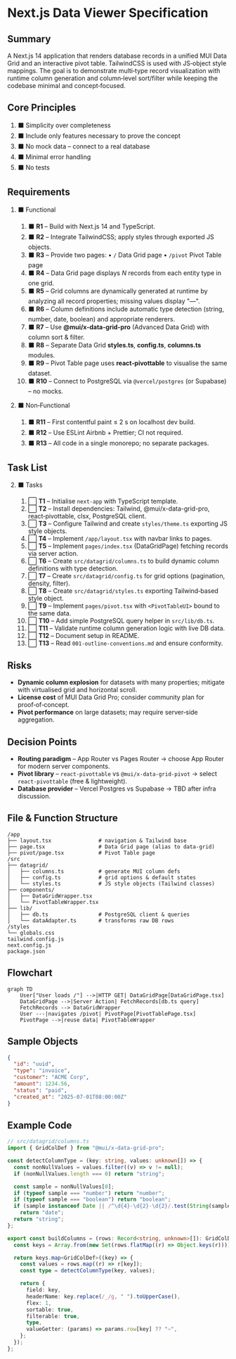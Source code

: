 <!-- filename: 001-createNextJsDataViewer-003.md -->

# Next.js Data Viewer Specification

## Summary

A Next.js 14 application that renders database records in a unified MUI Data Grid and an interactive pivot table. TailwindCSS is used with JS‑object style mappings. The goal is to demonstrate multi‑type record visualization with runtime column generation and column‑level sort/filter while keeping the codebase minimal and concept‑focused.

## Core Principles

1. ⬛ Simplicity over completeness
2. ⬛ Include only features necessary to prove the concept
3. ⬛ No mock data – connect to a real database
4. ⬛ Minimal error handling
5. ⬛ No tests

## Requirements

1. ⬛ Functional

   1. ⬛ **R1** – Build with Next.js 14 and TypeScript.
   2. ⬛ **R2** – Integrate TailwindCSS; apply styles through exported JS objects.
   3. ⬛ **R3** – Provide two pages:
      • `/` Data Grid page
      • `/pivot` Pivot Table page
   4. ⬛ **R4** – Data Grid page displays _N_ records from each entity type in one grid.
   5. ⬛ **R5** – Grid columns are dynamically generated at runtime by analyzing all record properties; missing values display "—".
   6. ⬛ **R6** – Column definitions include automatic type detection (string, number, date, boolean) and appropriate renderers.
   7. ⬛ **R7** – Use **@mui/x-data-grid-pro** (Advanced Data Grid) with column sort & filter.
   8. ⬛ **R8** – Separate Data Grid **styles.ts**, **config.ts**, **columns.ts** modules.
   9. ⬛ **R9** – Pivot Table page uses **react‑pivottable** to visualise the same dataset.
   10. ⬛ **R10** – Connect to PostgreSQL via `@vercel/postgres` (or Supabase) – no mocks.

2. ⬛ Non‑Functional

   1. ⬛ **R11** – First contentful paint ≤ 2 s on localhost dev build.
   2. ⬛ **R12** – Use ESLint Airbnb + Prettier; CI not required.
   3. ⬛ **R13** – All code in a single monorepo; no separate packages.

## Task List

2. ⬛ Tasks

   1. ⬜ **T1** – Initialise `next-app` with TypeScript template.
   2. ⬜ **T2** – Install dependencies: Tailwind, @mui/x-data-grid-pro, react‑pivottable, clsx, PostgreSQL client.
   3. ⬜ **T3** – Configure Tailwind and create `styles/theme.ts` exporting JS style objects.
   4. ⬜ **T4** – Implement `/app/layout.tsx` with navbar links to pages.
   5. ⬜ **T5** – Implement `pages/index.tsx` (DataGridPage) fetching records via server action.
   6. ⬜ **T6** – Create `src/datagrid/columns.ts` to build dynamic column definitions with type detection.
   7. ⬜ **T7** – Create `src/datagrid/config.ts` for grid options (pagination, density, filter).
   8. ⬜ **T8** – Create `src/datagrid/styles.ts` exporting Tailwind‑based style object.
   9. ⬜ **T9** – Implement `pages/pivot.tsx` with `<PivotTableUI>` bound to the same data.
   10. ⬜ **T10** – Add simple PostgreSQL query helper in `src/lib/db.ts`.
   11. ⬜ **T11** – Validate runtime column generation logic with live DB data.
   12. ⬜ **T12** – Document setup in README.
   13. ⬜ **T13** – Read `001-outline-conventions.md` and ensure conformity.

## Risks

- **Dynamic column explosion** for datasets with many properties; mitigate with virtualised grid and horizontal scroll.
- **License cost** of MUI Data Grid Pro; consider community plan for proof‑of‑concept.
- **Pivot performance** on large datasets; may require server‑side aggregation.

## Decision Points

- **Routing paradigm** – App Router vs Pages Router → choose App Router for modern server components.
- **Pivot library** – `react‑pivottable` vs `@mui/x-data-grid-pivot` → select `react‑pivottable` (free & lightweight).
- **Database provider** – Vercel Postgres vs Supabase → TBD after infra discussion.

## File & Function Structure

```
/app
├── layout.tsx               # navigation & Tailwind base
├── page.tsx                 # Data Grid page (alias to data‑grid)
├── pivot/page.tsx           # Pivot Table page
/src
├── datagrid/
│   ├── columns.ts           # generate MUI column defs
│   ├── config.ts            # grid options & default states
│   └── styles.ts            # JS style objects (Tailwind classes)
├── components/
│   ├── DataGridWrapper.tsx
│   └── PivotTableWrapper.tsx
├── lib/
│   ├── db.ts                # PostgreSQL client & queries
│   └── dataAdapter.ts       # transforms raw DB rows
/styles
└── globals.css
tailwind.config.js
next.config.js
package.json
```

## Flowchart

```mermaid
graph TD
    User["User loads /"] -->|HTTP GET| DataGridPage[DataGridPage.tsx]
    DataGridPage -->|Server Action| FetchRecords[db.ts query]
    FetchRecords --> DataGridWrapper
    User ---|navigates /pivot| PivotPage[PivotTablePage.tsx]
    PivotPage -->|reuse data| PivotTableWrapper
```

## Sample Objects

```json
{
  "id": "uuid",
  "type": "invoice",
  "customer": "ACME Corp",
  "amount": 1234.56,
  "status": "paid",
  "created_at": "2025-07-01T08:00:00Z"
}
```

## Example Code

```typescript
// src/datagrid/columns.ts
import { GridColDef } from "@mui/x-data-grid-pro";

const detectColumnType = (key: string, values: unknown[]) => {
  const nonNullValues = values.filter((v) => v != null);
  if (nonNullValues.length === 0) return "string";

  const sample = nonNullValues[0];
  if (typeof sample === "number") return "number";
  if (typeof sample === "boolean") return "boolean";
  if (sample instanceof Date || /^\d{4}-\d{2}-\d{2}/.test(String(sample)))
    return "date";
  return "string";
};

export const buildColumns = (rows: Record<string, unknown>[]): GridColDef[] => {
  const keys = Array.from(new Set(rows.flatMap((r) => Object.keys(r))));

  return keys.map<GridColDef>((key) => {
    const values = rows.map((r) => r[key]);
    const type = detectColumnType(key, values);

    return {
      field: key,
      headerName: key.replace(/_/g, " ").toUpperCase(),
      flex: 1,
      sortable: true,
      filterable: true,
      type,
      valueGetter: (params) => params.row[key] ?? "—",
    };
  });
};
```
